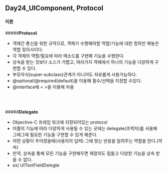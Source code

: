 Day24_UIComponent, Protocol
--

#### **이론**
#####**Protocol**
- 객체간 통신을 위한 규약으로, 객체가 수행해야할 역할/기능에 대한 정의만 해놓은 역할 정의서이다.
-  각 객체의 역할/필요에 따라 메소드를 구현해 기능을 수행한다.
- 상속을 받는 것보다 소스가 가볍고, 여러가지 객체에서 하나의 기능을 다양하게 구현할 수 있다. 
- 부모자식(super-subclass)관계가 아니어도 자유롭게 사용가능하다.
- @optional/@required(default)을 이용해 필수/선택을 지정할 수있다.
- @interface에 < >을 이용해 차용
<br>
<br>

#####**Delegate**
- Objective-C 프레임 워크에 지정되어있는 protocol
- 어플의 기능에 따라 다양하게 사용될 수 있는 곳에는 delegate(조력자)를 사용해 그때그때 필요한 기능을 구현할 수 있게 해준다.
- 어떤 상황이 주어졌을때(사용자의 입력) 그에 맞는 반응을 알려주는 역할을 한다.(약속)
- 만약, 상속을 통해 모든 기능을 구현해두면 재정의도 힘들고 다양한 기능을 상속 받을 수 없다.
- ex) UITextFieldDelegte